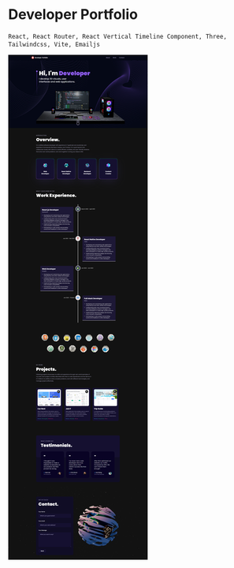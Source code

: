 # Developer Portfolio

```
React, React Router, React Vertical Timeline Component, Three, Tailwindcss, Vite, Emailjs
```

<img alt="Developer Portfolio" src="https://raw.githubusercontent.com/oguzhanuyanik-sr/developer-portfolio/master/screenshot.png" />
